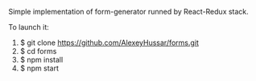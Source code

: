 Simple implementation of form-generator runned by React-Redux stack.

To launch it: 

1. $ git clone https://github.com/AlexeyHussar/forms.git
2. $ cd forms
3. $ npm install
4. $ npm start